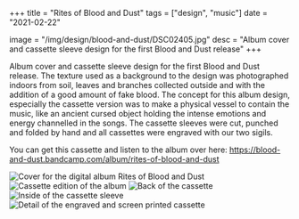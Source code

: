 +++
title = "Rites of Blood and Dust"
tags = ["design", "music"]
date = "2021-02-22"

image = "/img/design/blood-and-dust/DSC02405.jpg"
desc = "Album cover and cassette sleeve design for the first Blood and Dust release"
+++

Album cover and cassette sleeve design for the first Blood and Dust release.
The texture used as a background to the design was photographed indoors from soil, leaves and branches collected outside and with the addition of a good amount of fake blood. The concept for this album design, especially the cassette version was to make a physical vessel to contain the music, like an ancient cursed object holding the intense emotions and energy channelled in the songs. The cassette sleeves were cut, punched and folded by hand and all cassettes were engraved with our two sigils.

You can get this cassette and listen to the album over here: https://blood-and-dust.bandcamp.com/album/rites-of-blood-and-dust

![Cover for the digital album Rites of Blood and Dust](/img/design/blood-and-dust/rites-blood-dust.jpg "Cover for the digital album Rites of Blood and Dust")
![Cassette edition of the album](/img/design/blood-and-dust/DSC02405.jpg "Cassette edition of the album")
![Back of the cassette](/img/design/blood-and-dust/DSC02408.jpg "Back of the cassette")
![Inside of the cassette sleeve](/img/design/blood-and-dust/DSC02409.jpg "Inside of the cassette sleeve")
![Detail of the engraved and screen printed cassette](/img/design/blood-and-dust/DSC02412.jpg "Detail of the engraved and screen printed cassette")
